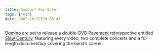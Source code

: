 ```yaml
---
title: Conduit For Sale!
tags: ["v1"]
date: 2002-10-12T20:38:43
---
```


[Domino][1] are set to release a double-DVD [Pavement][2] retrospective entitled [Slow Century][3], featuring every video, two complete concerts and a full length documentary covering the band&#8217;s career.

[1]: http://www.dominorecordco.com/ "Domino Recording Co"
[2]: http://www.domino-mart.com/artist.php?artist=29 "Domino Recording Co: Pavement"
[3]: http://www.domino-mart.com/release.php?release=351 "Domino Recording Co: Slow Century"

